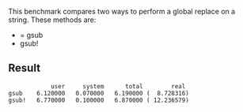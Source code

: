 This benchmark compares two ways to perform a global replace on a string. These methods are:
* = gsub
* gsub!

## Result
```
            user     system      total        real
gsub    6.120000   0.070000   6.190000 (  8.728316)
gsub!   6.770000   0.100000   6.870000 ( 12.236579)
```
